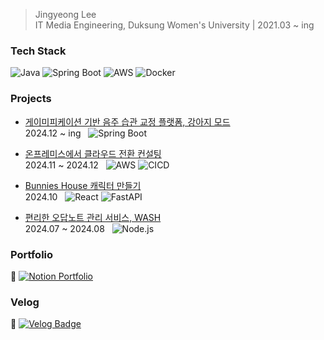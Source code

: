 > Jingyeong Lee  
> IT Media Engineering, Duksung Women's University | 2021.03 ~ ing

### Tech Stack
![Java](https://img.shields.io/badge/Java-007396?style=flat&logo=java&logoColor=white)
![Spring Boot](https://img.shields.io/badge/Spring%20Boot-6DB33F?style=flat&logo=springboot&logoColor=white)
![AWS](https://img.shields.io/badge/AWS-232F3E?style=flat&logo=amazonaws&logoColor=white)
![Docker](https://img.shields.io/badge/Docker-2496ED?style=flat&logo=docker&logoColor=white)

### Projects
- [게이미피케이션 기반 음주 습관 교정 플랫폼, 강아지 모드](https://github.com/PuppyMode-org/PuppyMode-Server)  
  2024.12 ~ ing &nbsp; ![Spring Boot](https://img.shields.io/badge/Spring%20Boot-6DB33F?style=flat&logo=springboot&logoColor=white)

- [온프레미스에서 클라우드 전환 컨설팅](https://github.com/SeSAC-Final-Team1)  
  2024.11 ~ 2024.12 &nbsp; ![AWS](https://img.shields.io/badge/AWS-232F3E?style=flat&logo=amazonaws&logoColor=white) ![CICD](https://img.shields.io/badge/CICD-0072C6?style=flat&logo=circleci&logoColor=white)  

- [Bunnies House 캐릭터 만들기](https://github.com/alschlee/SeSAC-Mini-Project3)  
  2024.10 &nbsp; ![React](https://img.shields.io/badge/React-61DAFB?style=flat&logo=react&logoColor=black) ![FastAPI](https://img.shields.io/badge/FastAPI-009688?style=flat&logo=fastapi&logoColor=white)

- [편리한 오답노트 관리 서비스, WASH](https://github.com/Team-Wash/Wash-Server)  
  2024.07 ~ 2024.08 &nbsp; ![Node.js](https://img.shields.io/badge/Node.js-339933?style=flat&logo=node.js&logoColor=white)

### Portfolio
🔗 [![Notion Portfolio](https://img.shields.io/badge/Notion-000000?style=flat&logo=notion&logoColor=white)](https://shorthaired-crush-256.notion.site/1661f2ea9c968000bfa4d5ca3167e48a?pvs=4)

### Velog
🔗 [![Velog Badge](https://img.shields.io/badge/Velog-20C997?style=flat&logo=velog&logoColor=white)](https://velog.io/@leejk1072)
